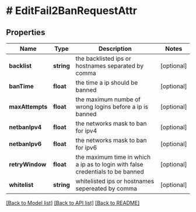 # # EditFail2BanRequestAttr

## Properties

Name | Type | Description | Notes
------------ | ------------- | ------------- | -------------
**backlist** | **string** | the backlisted ips or hostnames separated by comma | [optional]
**banTime** | **float** | the time a ip should be banned | [optional]
**maxAttempts** | **float** | the maximum numbe of wrong logins before a ip is banned | [optional]
**netbanIpv4** | **float** | the networks mask to ban for ipv4 | [optional]
**netbanIpv6** | **float** | the networks mask to ban for ipv6 | [optional]
**retryWindow** | **float** | the maximum time in which a ip as to login with false credentials to be banned | [optional]
**whitelist** | **string** | whitelisted ips or hostnames sepereated by comma | [optional]

[[Back to Model list]](../../README.md#models) [[Back to API list]](../../README.md#endpoints) [[Back to README]](../../README.md)
